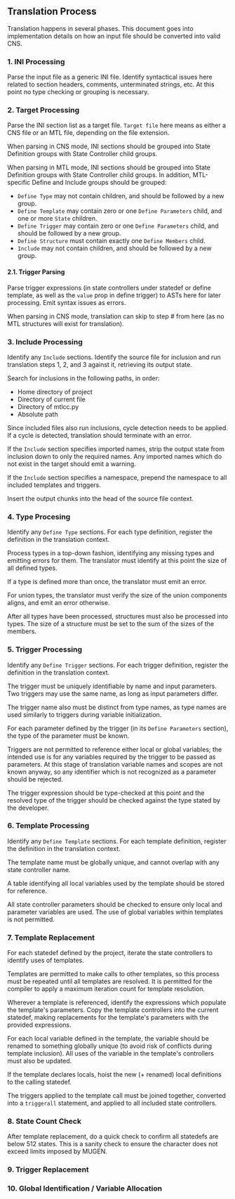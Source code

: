 ## Translation Process

Translation happens in several phases. This document goes into implementation details on how an input file should be converted into valid CNS.

### 1. INI Processing

Parse the input file as a generic INI file. Identify syntactical issues here related to section headers, comments, unterminated strings, etc. At this point no type checking or grouping is necessary.

### 2. Target Processing

Parse the INI section list as a target file. `Target file` here means as either a CNS file or an MTL file, depending on the file extension. 

When parsing in CNS mode, INI sections should be grouped into State Definition groups with State Controller child groups.

When parsing in MTL mode, INI sections should be grouped into State Definition groups with State Controller child groups. In addition, MTL-specific Define and Include groups should be grouped:

- `Define Type` may not contain children, and should be followed by a new group.
- `Define Template` may contain zero or one `Define Parameters` child, and one or more `State` children.
- `Define Trigger` may contain zero or one `Define Parameters` child, and should be followed by a new group.
- `Define Structure` must contain exactly one `Define Members` child.
- `Include` may not contain children, and should be followed by a new group.

#### 2.1. Trigger Parsing

Parse trigger expressions (in state controllers under statedef or define template, as well as the `value` prop in define trigger) to ASTs here for later processing. Emit syntax issues as errors.

When parsing in CNS mode, translation can skip to step # from here (as no MTL structures will exist for translation).

### 3. Include Processing

Identify any `Include` sections. Identify the source file for inclusion and run translation steps 1, 2, and 3 against it, retrieving its output state.

Search for inclusions in the following paths, in order:

- Home directory of project
- Directory of current file
- Directory of mtlcc.py
- Absolute path

Since included files also run inclusions, cycle detection needs to be applied. If a cycle is detected, translation should terminate with an error.

If the `Include` section specifies imported names, strip the output state from inclusion down to only the required names. Any imported names which do not exist in the target should emit a warning.

If the `Include` section specifies a namespace, prepend the namespace to all included templates and triggers.

Insert the output chunks into the head of the source file context.

### 4. Type Procesing

Identify any `Define Type` sections. For each type definition, register the definition in the translation context.

Process types in a top-down fashion, identifying any missing types and emitting errors for them. The translator must identify at this point the size of all defined types.

If a type is defined more than once, the translator must emit an error.

For union types, the translator must verify the size of the union components aligns, and emit an error otherwise.

After all types have been processed, structures must also be processed into types. The size of a structure must be set to the sum of the sizes of the members.

### 5. Trigger Processing

Identify any `Define Trigger` sections. For each trigger definition, register the definition in the translation context.

The trigger must be uniquely identifiable by name and input parameters. Two triggers may use the same name, as long as input parameters differ.

The trigger name also must be distinct from type names, as type names are used similarly to triggers during variable initialization.

For each parameter defined by the trigger (in its `Define Parameters` section), the type of the parameter must be known.

Triggers are not permitted to reference either local or global variables; the intended use is for any variables required by the trigger to be passed as parameters.
At this stage of translation variable names and scopes are not known anyway, so any identifier which is not recognized as a parameter should be rejected.

The trigger expression should be type-checked at this point and the resolved type of the trigger should be checked against the type stated by the developer.

### 6. Template Processing

Identify any `Define Template` sections. For each template definition, register the definition in the translation context.

The template name must be globally unique, and cannot overlap with any state controller name.

A table identifying all local variables used by the template should be stored for reference.

All state controller parameters should be checked to ensure only local and parameter variables are used. The use of global variables within templates is not permitted.

### 7. Template Replacement

For each statedef defined by the project, iterate the state controllers to identify uses of templates.

Templates are permitted to make calls to other templates, so this process must be repeated until all templates are resolved. It is permitted for the compiler to apply a maximum iteration count for template resolution.

Wherever a template is referenced, identify the expressions which populate the template's parameters. Copy the template controllers into the current statedef, making replacements for the template's parameters with the provided expressions.

For each local variable defined in the template, the variable should be renamed to something globally unique (to avoid risk of conflicts during template inclusion). All uses of the variable in the template's controllers must also be updated.

If the template declares locals, hoist the new (+ renamed) local definitions to the calling statedef.

The triggers applied to the template call must be joined together, converted into a `triggerall` statement, and applied to all included state controllers.

### 8. State Count Check

After template replacement, do a quick check to confirm all statedefs are below 512 states. This is a sanity check to ensure the character does not exceed limits imposed by MUGEN.

### 9. Trigger Replacement

### 10. Global Identification / Variable Allocation
